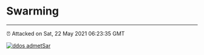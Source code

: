 # Swarming
---
⏰ Attacked on Sat, 22 May 2021 06:23:35 GMT

[![ddos admetSar](https://github.com/kotori-y/swarming/actions/workflows/main.yml/badge.svg)](https://github.com/kotori-y/swarming/actions/workflows/main.yml)

